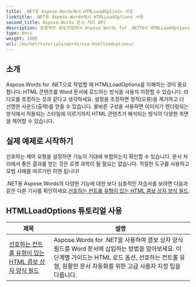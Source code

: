 ```yaml
---
title: .NET용 Aspose.Words에서 HTMLLoadOptions 사용
linktitle: .NET용 Aspose.Words에서 HTMLLoadOptions 사용
second_title: Aspose.Words 문서 처리 API
description: 포괄적인 튜토리얼에서 Aspose.Words for .NET에서 HTMLLoadOptions를 효율적으로 사용하는 방법을 알아보세요. 기능, 팁, 실용적인 예에 대해 알아보세요.
type: docs
weight: 1600
url: /ko/net/tutorials/words/use-htmlloadoptions/
---
```

## 소개
 
Aspose.Words for .NET으로 작업할 때 HTMLLoadOptions를 이해하는 것이 중요합니다. HTML 콘텐츠를 Word 문서에 로드하는 방식을 사용자 지정할 수 있습니다. 라디오를 조정하는 것과 같다고 생각하세요. 설정을 조정하면 정적(오류)을 제거하고 더 선명한 사운드(출력)를 얻을 수 있습니다. 올바른 구성을 사용하면 이미지가 렌더링되는 방식에서 적용되는 스타일에 이르기까지 HTML 콘텐츠가 해석되는 방식의 다양한 측면을 제어할 수 있습니다.  

## 실제 예제로 시작하기  

선호하는 제어 유형을 설정하면 기능이 기대에 부합하는지 확인할 수 있습니다. 문서 처리에서 좋은 결과를 얻는 것은 로켓 과학이 될 필요는 없습니다. 적절한 도구를 사용하고 모범 사례를 따르기만 하면 됩니다!

 .NET용 Aspose.Words의 다양한 기능에 대한 보다 심층적인 자습서를 보려면 다음과 같은 다른 기사를 확인하세요.[선호하는 컨트롤 유형이 있는 HTML 콤보 상자 양식 필드](./html-combo-box-form-fields-with-preferred-control-types/).

 ## HTMLLoadOptions 튜토리얼 사용
| 제목 | 설명 |
| --- | --- |
| [선호하는 컨트롤 유형이 있는 HTML 콤보 상자 양식 필드](./html-combo-box-form-fields-with-preferred-control-types/) | Aspose.Words for .NET을 사용하여 콤보 상자 양식 필드를 Word 문서에 삽입하는 방법을 알아보세요. 이 단계별 가이드는 HTML 로드 옵션, 선호하는 컨트롤 유형, 원활한 문서 자동화를 위한 고급 사용자 지정 팁을 다룹니다. |